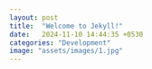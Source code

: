```yaml
---
layout: post
title:  "Welcome to Jekyll!"
date:   2024-11-10 14:44:35 +0530
categories: "Development"
image: "assets/images/1.jpg"
---
```

